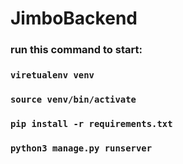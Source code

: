 # JimboBackend
### run this command to start:
### `viretualenv venv`
### `source venv/bin/activate`
### `pip install -r requirements.txt`
### `python3 manage.py runserver`
